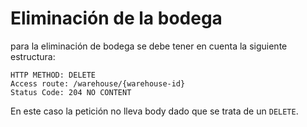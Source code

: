 # Eliminación de la bodega
para la eliminación de bodega se debe tener en cuenta la siguiente estructura:

```
HTTP METHOD: DELETE
Access route: /warehouse/{warehouse-id}
Status Code: 204 NO CONTENT
```
En este caso la petición no lleva body dado que se trata de un ``` DELETE ```.
